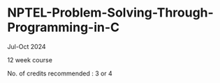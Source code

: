 # NPTEL-Problem-Solving-Through-Programming-in-C

Jul-Oct 2024  

12 week course

No. of credits recommended :  3 or 4
